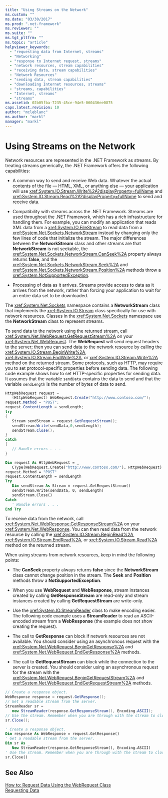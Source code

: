 ```yaml
---
title: "Using Streams on the Network"
ms.custom: ""
ms.date: "03/30/2017"
ms.prod: ".net-framework"
ms.reviewer: ""
ms.suite: ""
ms.tgt_pltfrm: ""
ms.topic: "article"
helpviewer_keywords: 
  - "requesting data from Internet, streams"
  - "Networking"
  - "response to Internet request, streams"
  - "network resources, stream capabilities"
  - "receiving data, stream capabilities"
  - "Network Resources"
  - "sending data, stream capabilities"
  - "downloading Internet resources, streams"
  - "streams, capabilities"
  - "Internet, streams"
  - "streams"
ms.assetid: 02b05fba-7235-45ce-94e5-060436ee0875
caps.latest.revision: 10
author: "mcleblanc"
ms.author: "markl"
manager: "markl"
---
```

# Using Streams on the Network
Network resources are represented in the .NET Framework as streams. By treating streams generically, the .NET Framework offers the following capabilities:  
  
-   A common way to send and receive Web data. Whatever the actual contents of the file — HTML, XML, or anything else — your application will use <xref:System.IO.Stream.Write%2A?displayProperty=fullName> and <xref:System.IO.Stream.Read%2A?displayProperty=fullName> to send and receive data.  
  
-   Compatibility with streams across the .NET Framework. Streams are used throughout the .NET Framework, which has a rich infrastructure for handling them. For example, you can modify an application that reads XML data from a <xref:System.IO.FileStream> to read data from a <xref:System.Net.Sockets.NetworkStream> instead by changing only the few lines of code that initialize the stream. The major differences between the **NetworkStream** class and other streams are that **NetworkStream** is not seekable, the <xref:System.Net.Sockets.NetworkStream.CanSeek%2A> property always returns **false**, and the <xref:System.Net.Sockets.NetworkStream.Seek%2A> and <xref:System.Net.Sockets.NetworkStream.Position%2A> methods throw a <xref:System.NotSupportedException>.  
  
-   Processing of data as it arrives. Streams provide access to data as it arrives from the network, rather than forcing your application to wait for an entire data set to be downloaded.  
  
 The <xref:System.Net.Sockets> namespace contains a **NetworkStream** class that implements the <xref:System.IO.Stream> class specifically for use with network resources. Classes in the <xref:System.Net.Sockets> namespace use the **NetworkStream** class to represent streams.  
  
 To send data to the network using the returned stream, call <xref:System.Net.WebRequest.GetRequestStream%2A> on your <xref:System.Net.WebRequest>. The **WebRequest** will send request headers to the server; then you can send data to the network resource by calling the <xref:System.IO.Stream.BeginWrite%2A>, <xref:System.IO.Stream.EndWrite%2A>, or <xref:System.IO.Stream.Write%2A> method on the returned stream. Some protocols, such as HTTP, may require you to set protocol-specific properties before sending data. The following code example shows how to set HTTP-specific properties for sending data. It assumes that the variable `sendData` contains the data to send and that the variable `sendLength` is the number of bytes of data to send.  
  
```csharp  
HttpWebRequest request =   
   (HttpWebRequest) WebRequest.Create("http://www.contoso.com/");  
request.Method = "POST";  
request.ContentLength = sendLength;  
try  
{  
   Stream sendStream = request.GetRequestStream();  
   sendStream.Write(sendData,0,sendLength);  
   sendStream.Close();  
}  
catch  
{  
   // Handle errors . . .  
}  
```  
  
```vb  
Dim request As HttpWebRequest = _  
   CType(WebRequest.Create("http://www.contoso.com/"), HttpWebRequest)  
request.Method = "POST"  
request.ContentLength = sendLength  
Try  
   Dim sendStream As Stream = request.GetRequestStream()  
   sendStream.Write(sendData, 0, sendLength)  
   sendStream.Close()  
Catch  
   ' Handle errors . . .  
End Try  
```  
  
 To receive data from the network, call <xref:System.Net.WebResponse.GetResponseStream%2A> on your <xref:System.Net.WebResponse>. You can then read data from the network resource by calling the <xref:System.IO.Stream.BeginRead%2A>, <xref:System.IO.Stream.EndRead%2A>, or <xref:System.IO.Stream.Read%2A> method on the returned stream.  
  
 When using streams from network resources, keep in mind the following points:  
  
-   The **CanSeek** property always returns **false** since the **NetworkStream** class cannot change position in the stream. The **Seek** and **Position** methods throw a **NotSupportedException**.  
  
-   When you use **WebRequest** and **WebResponse**, stream instances created by calling **GetResponseStream** are read-only and stream instances created by calling **GetRequestStream** are write-only.  
  
-   Use the <xref:System.IO.StreamReader> class to make encoding easier. The following code example uses a **StreamReader** to read an ASCII-encoded stream from a **WebResponse** (the example does not show creating the request).  
  
-   The call to **GetResponse** can block if network resources are not available. You should consider using an asynchronous request with the <xref:System.Net.WebRequest.BeginGetResponse%2A> and <xref:System.Net.WebRequest.EndGetResponse%2A> methods.  
  
-   The call to **GetRequestStream** can block while the connection to the server is created. You should consider using an asynchronous request for the stream with the <xref:System.Net.WebRequest.BeginGetRequestStream%2A> and <xref:System.Net.WebRequest.EndGetRequestStream%2A> methods.  
  
```csharp  
// Create a response object.  
WebResponse response = request.GetResponse();  
// Get a readable stream from the server.  
StreamReader sr =   
   new StreamReader(response.GetResponseStream(), Encoding.ASCII);  
// Use the stream. Remember when you are through with the stream to close it.  
sr.Close();  
```  
  
```vb  
' Create a response object.  
Dim response As WebResponse = request.GetResponse()  
' Get a readable stream from the server.  
Dim sr As _   
   New StreamReader(response.GetResponseStream(), Encoding.ASCII)  
' Use the stream. Remember when you are through with the stream to close it.  
sr.Close()  
```  
  
## See Also  
 [How to: Request Data Using the WebRequest Class](../../../docs/framework/network-programming/how-to-request-data-using-the-webrequest-class.md)   
 [Requesting Data](../../../docs/framework/network-programming/requesting-data.md)
